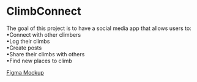 # ClimbConnect
The goal of this project is to have a social media app that allows users to: <br>
  •Connect with other climbers <br>
  •Log their climbs<br>
  •Create posts<br> 
  •Share their climbs with others<br>
  •Find new places to climb <br>


[Figma Mockup](https://www.figma.com/file/OJ9t8eYSFwxkf7SWzAznLF/Climbing-App-UI?type=design&node-id=0%3A1&mode=design&t=dTl7yiwaz8cdlPUs-1)
